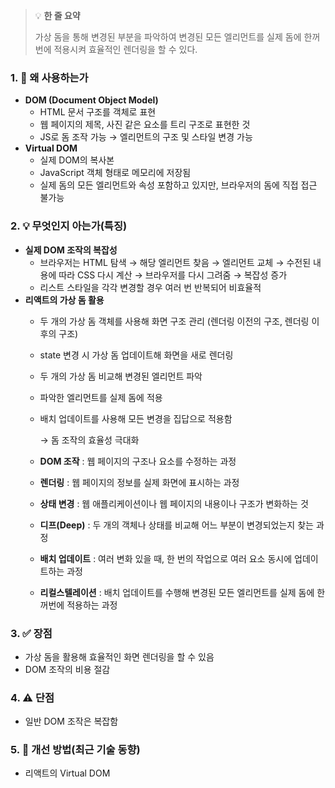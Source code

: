 > 💡 **한 줄 요약**
>
> 가상 돔을 통해 변경된 부분을 파악하여 변경된 모든 엘리먼트를 실제 돔에 한꺼번에 적용시켜 효율적인 렌더링을 할 수 있다.

### 1. 🤔 왜 사용하는가

- **DOM (Document Object Model)**
  - HTML 문서 구조를 객체로 표현
  - 웹 페이지의 제목, 사진 같은 요소를 트리 구조로 표현한 것
  - JS로 돔 조작 가능 → 엘리먼트의 구조 및 스타일 변경 가능
- **Virtual DOM**
  - 실제 DOM의 복사본
  - JavaScript 객체 형태로 메모리에 저장됨
  - 실제 돔의 모든 엘리먼트와 속성 포함하고 있지만, 브라우저의 돔에 직접 접근 불가능

### 2. 💡 무엇인지 아는가(특징)

- **실제 DOM 조작의 복잡성**
  - 브라우저는 HTML 탐색 → 해당 엘리먼트 찾음 → 엘리먼트 교체 → 수전된 내용에 따라 CSS 다시 계산 → 브라우저를 다시 그려줌 → 복잡성 증가
  - 리스트 스타일을 각각 변경할 경우 여러 번 반복되어 비효율적
- **리액트의 가상 돔 활용**
  - 두 개의 가상 돔 객체를 사용해 화면 구조 관리
    (렌더링 이전의 구조, 렌더링 이후의 구조)
  - state 변경 시 가상 돔 업데이트해 화면을 새로 렌더링
  - 두 개의 가상 돔 비교해 변경된 엘리먼트 파악
  - 파악한 엘리먼트를 실제 돔에 적용
  - 배치 업데이트를 사용해 모든 변경을 집답으로 적용함

    → 돔 조작의 효율성 극대화

  - **DOM 조작** : 웹 페이지의 구조나 요소를 수정하는 과정
  - **렌더링** : 웹 페이지의 정보를 실제 화면에 표시하는 과정
  - **상태 변경** : 웹 애플리케이션이나 웹 페이지의 내용이나 구조가 변화하는 것
  - **디프(Deep)** : 두 개의 객체나 상태를 비교해 어느 부분이 변경되었는지 찾는 과정
  - **배치 업데이트** : 여러 변화 있을 때, 한 번의 작업으로 여러 요소 동시에 업데이트하는 과정
  - **리컬스텔레이션** : 배치 업데이트를 수행해 변경된 모든 엘리먼트를 실제 돔에 한꺼번에 적용하는 과정

### 3. ✅ 장점

- 가상 돔을 활용해 효율적인 화면 렌더링을 할 수 있음
- DOM 조작의 비용 절감

### 4. ⚠️ 단점

- 일반 DOM 조작은 복잡함

### 5. 🔄 개선 방법(최근 기술 동향)

- 리액트의 Virtual DOM

